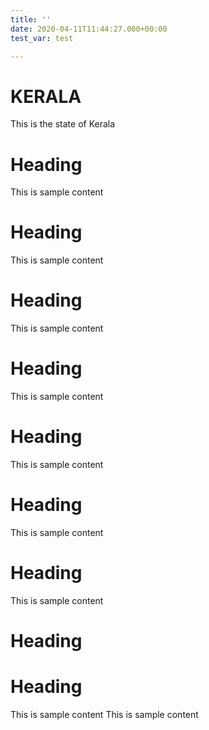 ```yaml
---
title: ''
date: 2020-04-11T11:44:27.000+00:00
test_var: test

---
```

# KERALA 
This is the state of Kerala
# Heading
This is sample content
# Heading
This is sample content
# Heading
This is sample content
# Heading
This is sample content
# Heading
This is sample content
# Heading
This is sample content
# Heading
This is sample content
# Heading
# Heading

This is sample content
This is sample content